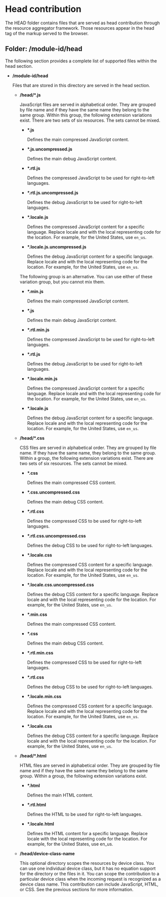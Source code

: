# Head contribution

The HEAD folder contains files that are served as head contribution through the resource aggregator framework. Those resources appear in the head tag of the markup served to the browser.

## Folder: /module-id/head

The following section provides a complete list of supported files within the head section.

-   **/module-id/head**

    Files that are stored in this directory are served in the head section.

    -   **/head/\*.js**

        JavaScript files are served in alphabetical order. They are grouped by file name and if they have the same name they belong to the same group. Within this group, the following extension variations exist. There are two sets of six resources. The sets cannot be mixed.

        -   **\*.js**

            Defines the main compressed JavaScript content.

        -   **\*.js.uncompressed.js**

            Defines the main debug JavaScript content.

        -   **\*.rtl.js**

            Defines the compressed JavaScript to be used for right-to-left languages.

        -   **\*.rtl.js.uncompressed.js**

            Defines the debug JavaScript to be used for right-to-left languages.

        -   **\*.locale.js**

            Defines the compressed JavaScript content for a specific language. Replace locale and with the local representing code for the location. For example, for the United States, use `en_us`.

        -   **\*.locale.js.uncompressed.js**

            Defines the debug JavaScript content for a specific language. Replace locale and with the local representing code for the location. For example, for the United States, use `en_us`.

        The following group is an alternative. You can use either of these variation group, but you cannot mix them.

        -   **\*.min.js**

            Defines the main compressed JavaScript content.

        -   **\*.js**

            Defines the main debug JavaScript content.

        -   **\*.rtl.min.js**

            Defines the compressed JavaScript to be used for right-to-left languages.

        -   **\*.rtl.js**

            Defines the debug JavaScript to be used for right-to-left languages.

        -   **\*.locale.min.js**

            Defines the compressed JavaScript content for a specific language. Replace locale and with the local representing code for the location. For example, for the United States, use `en_us`.

        -   **\*.locale.js**

            Defines the debug JavaScript content for a specific language. Replace locale and with the local representing code for the location. For example, for the United States, use `en_us`.

    -   **/head/\*.css**

        CSS files are served in alphabetical order. They are grouped by file name. If they have the same name, they belong to the same group. Within a group, the following extension variations exist. There are two sets of six resources. The sets cannot be mixed.

        -   **\*.css**

            Defines the main compressed CSS content.

        -   **\*.css.uncompressed.css**

            Defines the main debug CSS content.

        -   **\*.rtl.css**

            Defines the compressed CSS to be used for right-to-left languages.

        -   **\*.rtl.css.uncompressed.css**

            Defines the debug CSS to be used for right-to-left languages.

        -   **\*.locale.css**

            Defines the compressed CSS content for a specific language. Replace locale and with the local representing code for the location. For example, for the United States, use `en_us`.

        -   **\*.locale.css.uncompressed.css**

            Defines the debug CSS content for a specific language. Replace locale and with the local representing code for the location. For example, for the United States, use `en_us`.

        -   **\*.min.css**

            Defines the main compressed CSS content.

        -   **\*.css**

            Defines the main debug CSS content.

        -   **\*.rtl.min.css**

            Defines the compressed CSS to be used for right-to-left languages.

        -   **\*.rtl.css**

            Defines the debug CSS to be used for right-to-left languages.

        -   **\*.locale.min.css**

            Defines the compressed CSS content for a specific language. Replace locale and with the local representing code for the location. For example, for the United States, use `en_us`.

        -   **\*.locale.css**

            Defines the debug CSS content for a specific language. Replace locale and with the local representing code for the location. For example, for the United States, use `en_us`.

    -   **/head/\*.html**

        HTML files are served in alphabetical order. They are grouped by file name and if they have the same name they belong to the same group. Within a group, the following extension variations exist.

        -   **\*.html**

            Defines the main HTML content.

        -   **\*.rtl.html**

            Defines the HTML to be used for right-to-left languages.

        -   **\*.locale.html**

            Defines the HTML content for a specific language. Replace locale with the local representing code for the location. For example, for the United States, use en\_us.

    -   **/head/device-class-name**

        This optional directory scopes the resources by device class. You can use one individual device class, but it has no equation support for the directory or the files in it. You can scope the contribution to a particular device class when the incoming request is recognized as a device class name. This contribution can include JavaScript, HTML, or CSS. See the previous sections for more information.



